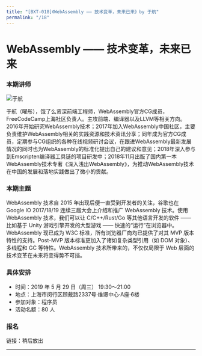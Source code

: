 ```yaml
---
title: "[BXT-018]《WebAssembly —— 技术变革，未来已来》by 于航"
permalink: "/18"
---
```


# WebAssembly —— 技术变革，未来已来

### 本期讲师

![于航]()

于航（曜彤），饿了么资深前端工程师，WebAssembly官方CG成员，FreeCodeCamp上海社区负责人。主攻前端、编译器以及LLVM等相关方向。2016年开始研究WebAssembly技术；2017年加入WebAssembly中国社区，主要负责维护WebAssembly相关的实践资源和技术资讯分享；同年成为官方CG成员，定期参与CG组织的各种在线视频研讨会议，在跟进WebAssembly最新发展情况的同时也为WebAssembly的标准化提出自己的建议和意见；2018年深入参与到Emscripten编译器工具链的项目研发中；2018年11月出版了国内第一本WebAssembly技术专著《深入浅出WebAssembly》，为推动WebAssembly技术在中国的发展和落地实践做出了微小的贡献。

### 本期主题

WebAssembly 技术自 2015 年出现后便一直受到开发者的关注，谷歌也在 Google IO 2017/18/19 连续三届大会上介绍和推广 WebAssembly 技术。使用 WebAssembly 技术，我们可以让 C/C++/Rust/Go 等其他语言开发的软件 —— 比如基于 Unity 游戏引擎开发的大型游戏 —— 快速的“运行”在浏览器中。WebAssembly 现已成为 W3C 标准，所有浏览器厂商均已提供了对其 MVP 版本特性的支持。Post-MVP 版本标准更加入了诸如复杂类型引用（如 DOM 对象）、多线程和 GC 等特性。WebAssembly 技术所带来的，不仅仅局限于 Web 层面的技术变革在未来将变得势不可挡。

### 具体安排

- 时间：2019 年 5 月 29 日（周三） 19:30～21:00
- 地点：上海市闵行区顾戴路2337号·维璟中心·A座·6楼
- 参加对象：程序员
- 活动名额：80 人

### 报名

链接：稍后放出

***

<!-- ### 本期幻灯片 -->
